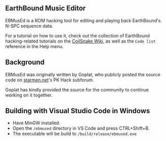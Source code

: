 ## EarthBound Music Editor
EBMusEd is a ROM hacking tool for editing and playing back EarthBound's N-SPC sequence data.

For a tutorial on how to use it, check out the collection of EarthBound hacking-related tutorials on the [CoilSnake Wiki](https://github.com/pk-hack/CoilSnake/wiki/EBMusEd), as well as the `Code list` reference in the Help menu.

## Background
EBMusEd was originally written by Goplat, who publicly posted the source code on [starmen.net](https://forum.starmen.net/forum)'s PK Hack subforum.

Goplat has kindly provided the source for the community to continue working on it together.

## Building with Visual Studio Code in Windows
- Have MinGW installed.
- Open the `/ebmused` directory in VS Code and press CTRL+Shift+B.
- The executable will be build to `/build/release/ebmused.exe`
